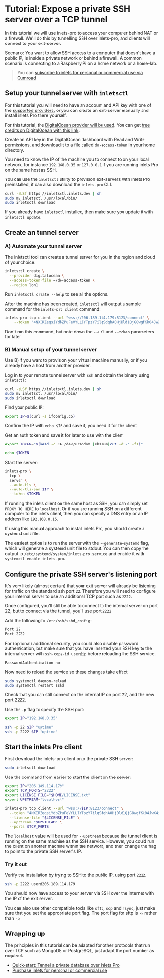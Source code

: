 # Tutorial: Expose a private SSH server over a TCP tunnel

In this tutorial we will use inlets-pro to access your computer behind NAT or a firewall. We'll do this by tunnelling SSH over inlets-pro, and clients will connect to your exit-server.

Scenario: You want to allow SSH access to a computer that doesn't have a public IP, is inside a private network or behind a firewall. A common scenario is connecting to a Raspberry Pi on a home network or a home-lab.

> You can [subscribe to inlets for personal or commercial use via Gumroad](https://inlets.dev/blog/2021/07/27/monthly-subscription.html)

## Setup your tunnel server with `inletsctl`

For this tutorial you will need to have an account and API key with one of the [supported providers](https://github.com/inlets/inletsctl#featuresbacklog), or you can create an exit-server manually and install inlets Pro there yourself.

For this tutorial, the [DigitalOcean provider will be used](https://m.do.co/c/8d4e75e9886f). You can get [free credits on DigitalOcean with this link](https://m.do.co/c/8d4e75e9886f).

Create an API key in the DigitalOcean dashboard with Read and Write permissions, and download it to a file called `do-access-token` in your home directory.

You need to know the IP of the machine you to connect to on your local network, for instance `192.168.0.35` or `127.0.0.1` if you are running inlets Pro on the same host as SSH.

You can use the `inletsctl` utility to provision exit-servers with inlets Pro preinstalled, it can also download the `inlets-pro` CLI.

```bash
curl -sLSf https://inletsctl.inlets.dev | sh
sudo mv inletsctl /usr/local/bin/
sudo inletsctl download
```

If you already have `inletsctl` installed, then make sure you update it with `inletsctl update`.

## Create an tunnel server

### A) Automate your tunnel server

The inletsctl tool can create a tunnel server for you in the region and cloud of your choice.


```bash
inletsctl create \
  --provider digitalocean \
  --access-token-file ~/do-access-token \
  --region lon1
```

Run `inletsctl create --help` to see all the options.

After the machine has been created, `inletsctl` will output a sample command for the `inlets-pro client` command:

```bash 
inlets-pro tcp client --url "wss://206.189.114.179:8123/connect" \
    --token "4NXIRZeqsiYdbZPuFeVYLLlYTpzY7ilqSdqhA0HjDld1QjG8wgfKk04JwX4i6c6F"
```

Don't run this command, but note down the `--url` and `--token` parameters for later

### B) Manual setup of your tunnel server

Use B) if you want to provision your virtual machine manually, or if you already have a host from another provider.

Log in to your remote tunnel server with `ssh` and obtain the binary using `inletsctl`:

```bash
curl -sLSf https://inletsctl.inlets.dev | sh
sudo mv inletsctl /usr/local/bin/
sudo inletsctl download
```

Find your public IP:

```bash
export IP=$(curl -s ifconfig.co)
```

Confirm the IP with `echo $IP` and save it, you need it for the client

Get an auth token and save it for later to use with the client

```bash
export TOKEN="$(head -c 16 /dev/urandom |shasum|cut -d'-' -f1)"

echo $TOKEN
```

Start the server:

```bash
inlets-pro \
  tcp \
  server \
  --auto-tls \
  --auto-tls-san $IP \
  --token $TOKEN
```

If running the inlets client on the same host as SSH, you can simply set `PROXY_TO_HERE` to `localhost`. Or if you are running SSH on a different computer to the inlets client, then you can specify a DNS entry or an IP address like `192.168.0.15`.

If using this manual approach to install inlets Pro, you should create a systemd unit file.

The easiest option is to run the server with the `--generate=systemd` flag, which will generate a systemd unit file to stdout. You can then copy the output to `/etc/systemd/system/inlets-pro.service` and enable it with `systemctl enable inlets-pro`.

## Configure the private SSH server's listening port

It's very likely (almost certain) that your exit server will already be listening for traffic on the standard ssh port `22`. Therefore you will need to configure your internal server to use an additional TCP port such as `2222`.

Once configured, you'll still be able to connect to the internal server on port 22, but to connect via the tunnel, you'll use port `2222`

Add the following to  `/etc/ssh/sshd_config`:

```bash
Port 22
Port 2222
```

For (optional) additional security, you could also disable password authentication, but make sure that you have inserted your SSH key to the internal server with `ssh-copy-id user@ip` before reloading the SSH service.

```bash
PasswordAuthentication no
```

Now need to reload the service so these changes take effect

```bash
sudo systemctl daemon-reload
sudo systemctl restart sshd
```

Check that you can still connect on the internal IP on port 22, and the new port 2222.

Use the `-p` flag to specify the SSH port:

```bash
export IP="192.168.0.35"

ssh -p 22 $IP "uptime"
ssh -p 2222 $IP "uptime"
```

## Start the inlets Pro client

First download the inlets-pro client onto the private SSH server:

```bash
sudo inletsctl download
```

Use the command from earlier to start the client on the server:

```bash
export IP="206.189.114.179"
export TCP_PORTS="2222"
export LICENSE_FILE="$HOME/LICENSE.txt"
export UPSTREAM="localhost"

inlets-pro tcp client --url "wss://$IP:8123/connect" \
  --token "4NXIRZeqsiYdbZPuFeVYLLlYTpzY7ilqSdqhA0HjDld1QjG8wgfKk04JwX4i6c6F" \
  --license-file "$LICENSE_FILE" \
  --upstream "$UPSTREAM" \
  --ports $TCP_PORTS
```

The `localhost` value will be used for `--upstream` because the tunnel client is running on the same machine as the SSH service. However, you could run the client on another machine within the network, and then change the flag to point to the private SSH server's IP.

### Try it out

Verify the installation by trying to SSH to the public IP, using port `2222`.

```bash 
ssh -p 2222 user@206.189.114.179
```

You should now have access to your server via SSH over the internet with the IP of the exit server.

You can also use other compatible tools like `sftp`, `scp` and `rsync`, just make sure that you set the appropriate port flag. The port flag for sftp is `-P` rather than `-p`.

## Wrapping up

The principles in this tutorial can be adapted for other protocols that run over TCP such as MongoDB or PostgreSQL, just adapt the port number as required.

* [Quick-start: Tunnel a private database over inlets Pro](https://docs.inlets.dev/#/get-started/quickstart-tcp-database)
* [Purchase inlets for personal or commercial use](https://inlets.dev/pricing)